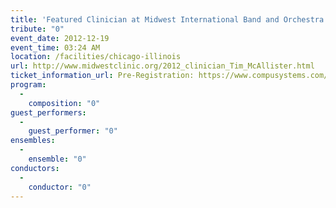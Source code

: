 ```yaml
---
title: 'Featured Clinician at Midwest International Band and Orchestra Clinic'
tribute: "0"
event_date: 2012-12-19
event_time: 03:24 AM
location: /facilities/chicago-illinois
url: http://www.midwestclinic.org/2012_clinician_Tim_McAllister.html
ticket_information_url: Pre-Registration: https://www.compusystems.com/servlet/ar?evt_uid=724
program: 
  -
    composition: "0"
guest_performers: 
  -
    guest_performer: "0"
ensembles: 
  -
    ensemble: "0"
conductors: 
  -
    conductor: "0"
---
```

